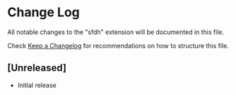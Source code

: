 # Change Log

All notable changes to the "sfdh" extension will be documented in this file.

Check [Keep a Changelog](http://keepachangelog.com/) for recommendations on how to structure this file.

## [Unreleased]

- Initial release